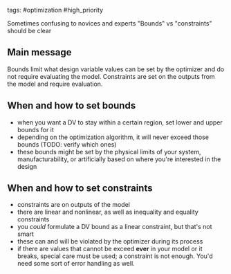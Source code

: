 tags: #optimization #high_priority 

Sometimes confusing to novices and experts
"Bounds" vs "constraints" should be clear

## Main message
Bounds limit what design variable values can be set by the optimizer and do not require evaluating the model. Constraints are set on the outputs from the model and require evaluation.

## When and how to set bounds
- when you want a DV to stay within a certain region, set lower and upper bounds for it
- depending on the optimization algorithm, it will never exceed those bounds (TODO: verify which ones)
- these bounds might be set by the physical limits of your system, manufacturability, or artificially based on where you're interested in the design

## When and how to set constraints
- constraints are on outputs of the model
- there are linear and nonlinear, as well as inequality and equality constraints
- you *could* formulate a DV bound as a linear constraint, but that's not smart
- these can and will be violated by the optimizer during its process
- if there are values that cannot be exceed **ever** in your model or it breaks, special care must be used; a constraint is not enough. You'd need some sort of error handling as well.